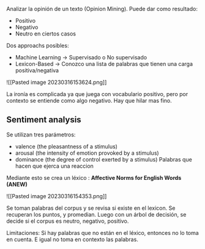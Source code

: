 
Analizar la opinión de un texto (Opinion Mining). Puede dar como resultado:
- Positivo
- Negativo
- Neutro en ciertos casos


Dos approachs posibles:
- Machine Learning -> Supervisado o No supervisado
- Lexicon-Based -> Conozco una lista de palabras que tienen una carga positiva/negativa

![[Pasted image 20230316153624.png]]

La ironía es complicada ya que juega con vocabulario positivo, pero por contexto se entiende como algo negativo. Hay que hilar mas fino.

## Sentiment analysis

Se utilizan tres parámetros:
- valence (the pleasantness of a stimulus)
- arousal (the intensity of emotion provoked by a stimulus)
- dominance (the degree of control exerted by a stimulus) Palabras que hacen que ejerca una reaccion

Mediante esto se crea un léxico : **Affective Norms for English Words (ANEW)**

![[Pasted image 20230316154353.png]]

Se toman palabras del corpus y se revisa si existe en el lexicon. Se recuperan los puntos, y promedian. Luego con un árbol de decisión, se decide si el corpus es neutro, negativo, positivo.

Limitaciones:
Si hay palabras que no están en el léxico, entonces no lo toma en cuenta. E igual no toma en contexto las palabras. 
